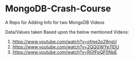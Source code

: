 # MongoDB-Crash-Course
A Repo for Adding Info for two MongoDB Videos 

Data/Values taken Based upon the below mentioned Videos:
1. https://www.youtube.com/watch?v=ofme2o29ngU
2. https://www.youtube.com/watch?v=2QQGWYe7IDU
3. https://www.youtube.com/watch?v=RGfFpQF0NpE
